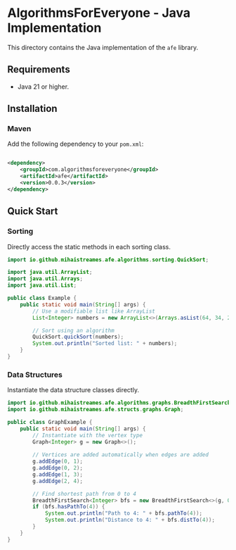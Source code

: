 # AlgorithmsForEveryone - Java Implementation

This directory contains the Java implementation of the `afe` library.

## Requirements

- Java 21 or higher.

## Installation

### Maven

Add the following dependency to your `pom.xml`:

```xml

<dependency>
    <groupId>com.algorithmsforeveryone</groupId>
    <artifactId>afe</artifactId>
    <version>0.0.3</version>
</dependency>
```

## Quick Start

### Sorting

Directly access the static methods in each sorting class.

```java
import io.github.mihaistreames.afe.algorithms.sorting.QuickSort;

import java.util.ArrayList;
import java.util.Arrays;
import java.util.List;

public class Example {
    public static void main(String[] args) {
        // Use a modifiable list like ArrayList
        List<Integer> numbers = new ArrayList<>(Arrays.asList(64, 34, 25, 12, 22, 11, 90));

        // Sort using an algorithm
        QuickSort.quickSort(numbers);
        System.out.println("Sorted list: " + numbers);
    }
}
```

### Data Structures

Instantiate the data structure classes directly.

```java
import io.github.mihaistreames.afe.algorithms.graphs.BreadthFirstSearch;
import io.github.mihaistreames.afe.structs.graphs.Graph;

public class GraphExample {
    public static void main(String[] args) {
        // Instantiate with the vertex type
        Graph<Integer> g = new Graph<>();
        
        // Vertices are added automatically when edges are added
        g.addEdge(0, 1);
        g.addEdge(0, 2);
        g.addEdge(1, 3);
        g.addEdge(2, 4);

        // Find shortest path from 0 to 4
        BreadthFirstSearch<Integer> bfs = new BreadthFirstSearch<>(g, 0);
        if (bfs.hasPathTo(4)) {
            System.out.println("Path to 4: " + bfs.pathTo(4));
            System.out.println("Distance to 4: " + bfs.distTo(4));
        }
    }
}
```